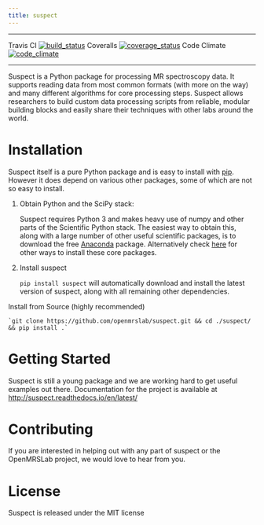 ```yaml
---
title: suspect
---
```


  -------------- ------------------------------------------------------------------------------------------------------------------------------------------------------------------
  Travis CI      [![build_status](https://travis-ci.org/openmrslab/suspect.svg?branch=master)](https://travis-ci.org/openmrslab/suspect)
  Coveralls      [![coverage_status](https://coveralls.io/repos/github/openmrslab/suspect/badge.svg?branch=master)](https://coveralls.io/github/openmrslab/suspect?branch=master)
  Code Climate   [![code_climate](https://codeclimate.com/github/openmrslab/suspect/badges/gpa.svg)](https://codeclimate.com/github/openmrslab/suspect)
  -------------- ------------------------------------------------------------------------------------------------------------------------------------------------------------------

Suspect is a Python package for processing MR spectroscopy data. It
supports reading data from most common formats (with more on the way)
and many different algorithms for core processing steps. Suspect allows
researchers to build custom data processing scripts from reliable,
modular building blocks and easily share their techniques with other
labs around the world.

# Installation

Suspect itself is a pure Python package and is easy to install with
[pip](https://pip.pypa.io/en/stable/). However it does depend on various
other packages, some of which are not so easy to install.

1.  Obtain Python and the SciPy stack:

    Suspect requires Python 3 and makes heavy use of numpy and other
    parts of the Scientific Python stack. The easiest way to obtain
    this, along with a large number of other useful scientific packages,
    is to download the free
    [Anaconda](https://www.continuum.io/downloads) package.
    Alternatively check [here](http://www.scipy.org/install.html) for
    other ways to install these core packages.

2.  Install suspect

    `pip install suspect` will automatically download and install the
    latest version of suspect, along with all remaining other
    dependencies.

Install from Source (highly recommended)

    `git clone https://github.com/openmrslab/suspect.git && cd ./suspect/ && pip install .`

 
# Getting Started

Suspect is still a young package and we are working hard to get useful
examples out there. Documentation for the project is available at
<http://suspect.readthedocs.io/en/latest/>

# Contributing

If you are interested in helping out with any part of suspect or the
OpenMRSLab project, we would love to hear from you.

# License

Suspect is released under the MIT license
